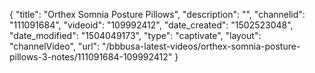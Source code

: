 {
    "title": "Orthex Somnia Posture Pillows",
    "description": "",
    "channelid": "111091684",
    "videoid": "109992412",
    "date_created": "1502523048",
    "date_modified": "1504049173",
    "type": "captivate",
    "layout": "channelVideo",
    "url": "\/bbbusa-latest-videos\/orthex-somnia-posture-pillows-3-notes\/111091684-109992412"
}
